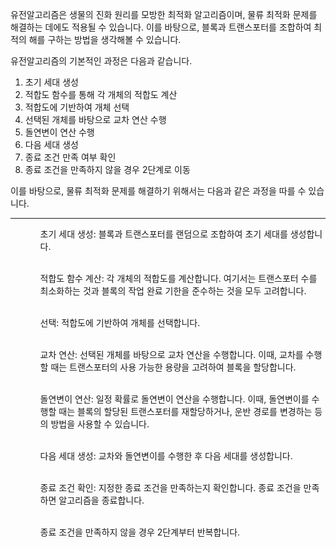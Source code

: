 유전알고리즘은 생물의 진화 원리를 모방한 최적화 알고리즘이며, 
물류 최적화 문제를 해결하는 데에도 적용될 수 있습니다. 이를 바탕으로, 블록과 트랜스포터를 조합하여 최적의 해를 구하는 방법을 생각해볼 수 있습니다.

유전알고리즘의 기본적인 과정은 다음과 같습니다.

1. 초기 세대 생성
2. 적합도 함수를 통해 각 개체의 적합도 계산
3. 적합도에 기반하여 개체 선택
4. 선택된 개체를 바탕으로 교차 연산 수행
5. 돌연변이 연산 수행
6. 다음 세대 생성
7. 종료 조건 만족 여부 확인
8. 종료 조건을 만족하지 않을 경우 2단계로 이동


이를 바탕으로, 물류 최적화 문제를 해결하기 위해서는 다음과 같은 과정을 따를 수 있습니다.
<hr/>
<ul>
    <ol>초기 세대 생성: 블록과 트랜스포터를 랜덤으로 조합하여 초기 세대를 생성합니다.</ol><br>
    <ol>적합도 함수 계산: 각 개체의 적합도를 계산합니다. 여기서는 트랜스포터 수를 최소화하는 것과 블록의 작업 완료 기한을 준수하는 것을 모두 고려합니다.</ol><br>
    <ol>선택: 적합도에 기반하여 개체를 선택합니다.</ol><br>
    <ol>교차 연산: 선택된 개체를 바탕으로 교차 연산을 수행합니다. 이때, 교차를 수행할 때는 트랜스포터의 사용 가능한 용량을 고려하여 블록을 할당합니다.</ol><br>
    <ol>돌연변이 연산: 일정 확률로 돌연변이 연산을 수행합니다. 이때, 돌연변이를 수행할 때는 블록의 할당된 트랜스포터를 재할당하거나, 운반 경로를 변경하는 등의 방법을 사용할 수 있습니다.</ol><br>
    <ol>다음 세대 생성: 교차와 돌연변이를 수행한 후 다음 세대를 생성합니다.</ol><br>
    <ol>종료 조건 확인: 지정한 종료 조건을 만족하는지 확인합니다. 종료 조건을 만족하면 알고리즘을 종료합니다.</ol><br>
    <ol>종료 조건을 만족하지 않을 경우 2단계부터 반복합니다.</ol><br>
</ul>